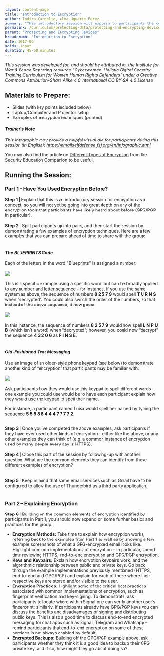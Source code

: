 ```yaml
---
layout: content-page
title: "Introduction to Encryption"
author: Indira Cornelio, Alma Uguarte Perez
summary: "This introductory session will explain to participants the concept of encryption, as well as a brief overview of the different types of encryption available to users."
permalink: /curriculum/protecting-data/protecting-and-encrypting-devices/input/introduction-to-encryption/
parent: "Protecting and Encrypting Devices"
breadcrumb: "Introduction to Encryption"
date: 2017-06
adids: Input
duration: 45-60 minutes
---
```

*This session was developed for, and should be attributed to, the Institute for War & Peace Reporting resource "Cyberwomen: Holistic Digital Security Training Curriculum for Women Human Rights Defenders" under a Creative Commons Attribution-Share Alike 4.0 International CC BY-SA 4.0 License*

## Materials to Prepare: 
- Slides (with key points included below)
- Laptop/Computer and Projector setup
- Examples of encryption techniques (printed)

#### *Trainer's Note*
*This infographic may provide a helpful visual aid for participants during this session (in English): <a href="https://emailselfdefense.fsf.org/en/infographic.html">https://emailselfdefense.fsf.org/en/infographic.html</a>*
<br>

You may also find the article on [Different Types of Encryption](https://www.securityeducationcompanion.org/articles/different-types-of-encryption) from the Security Education Companion to be useful.
 
## Running the Session:

### Part 1 – Have You Used Encryption Before?
**Step 1 |** Explain that this is an introductory session for encryption as a concept, so you will not yet be going into great depth on any of the encryption tools that participants have likely heard about before (GPG/PGP in particular). 
<br><br>
**Step 2 |** Split participants up into pairs, and then start the session by demonstrating a few examples of encryption techniques. Here are a few examples that you can prepare ahead of time to share with the group:
<br><br>

#### *The BLUEPRINTS Code*
Each of the letters in the word "Blueprints" is assigned a number:
<br><br>
<img src="/assets/images/sawa-blueprints-original-order.JPG">
<br><br>
This is a specific example using a specific word, but can be broadly applied to any number and letter sequence - for instance, if you use the same system as above, the sequence of numbers **8 2 5 7 9** would spell **T U R N S** when “decrypted”. You could also switch the order of the numbers, so that instead of the above sequence, it now goes:
<br><br>
<img src="/assets/images/sawa-blueprints-switched-order.JPG">
<br><br>
In this instance, the sequence of numbers **8 2 5 7 9** would now spell **L N P U B** (which isn’t a word) when “decrypted”; however, you could now “decrypt” the sequence **4 3 2 0 6** as **R I N S E**.
<br><br>

#### *Old-Fashioned Text Messaging*
Use an image of an older-style phone keypad (see below) to demonstrate another kind of “encryption” that participants may be familiar with:
<br><br>
<img src="/assets/images/sawa-keypad.png">
<br><br>
Ask participants how they would use this keypad to spell different words – one example you could use would be to have each participant explain how they would use the keypad to spell their name. 

For instance, a participant named Luisa would spell her named by typing the sequence **5 5 5 8 8 4 4 4 7 7 7 7 2**.
<br><br>

**Step 3 |** Once you’ve completed the above examples, ask participants if they have ever used other kinds of encryption – either like the above, or any other examples they can think of (e.g. a common instance of encryption used by many people every day is HTTPS).
<br><br>
**Step 4 |** Close this part of the session by following-up with another question: What are the common elements they can identify from these different examples of encryption?
<br><br> 	 	
**Step 5 |** Keep in mind that some email services such as Gmail have to be configured to allow the use of Thunderbird as a third party application.
<br><br>

### Part 2 – Explaining Encryption
**Step 6 |** Building on the common elements of encryption identified by participants in Part 1, you should now expand on some further basics and practices for the group:
- **Encryption Methods:** Take time to explain how encryption works, referring back to the examples from Part 1 as well as by showing a few example screenshots of what a GPG-encrypted email looks like. Highlight common implementations of encryption – in particular, spend time reviewing HTTPS, end-to-end encryption and GPG/PGP encryption. 	
- **Keys and Keypairs:** Explain how encryption keypairs work, and the algorithmic relationship between public and private keys. Go back through the example implementations previously mentioned (HTTPS, end-to-end and GPG/PGP) and explain for each of these where their respective keys are stored and/or visible to the user.
- **Encryption Practices:** Highlight some of the critical best practices associated with common implementations of encryption, such as fingerprint verification and key-signing. To demonstrate, ask participants to locate where within Signal one can verify another user’s fingerprint; similarly, if participants already have GPG/PGP keys you can discuss the benefits and disadvantages of signing and distributing public keys. This is also a good time to discuss end-to-end encrypted messaging for chat apps such as Signal, Telegram and Whatsapp – remind participants that end-to-end encryption on some of these services is not always enabled by default.
- **Encrypted Backups:** Building off the GPG/PGP example above, ask participants whether they think it is a good idea to backup their GPG private key, and if so, how might they go about doing so?
